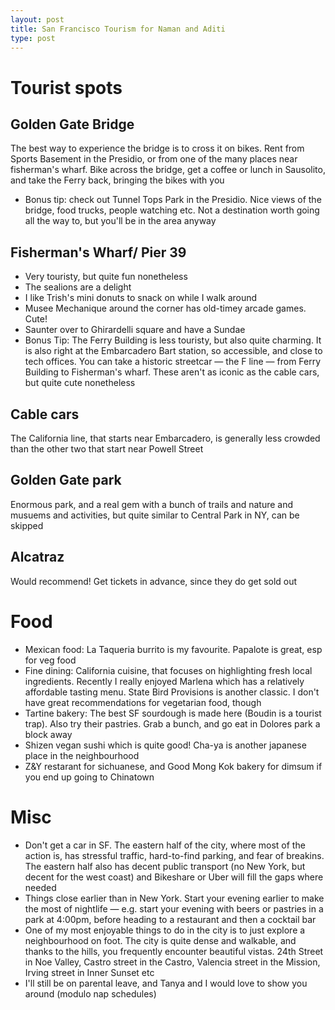 ```yaml
---
layout: post
title: San Francisco Tourism for Naman and Aditi
type: post
---
```


# Tourist spots

## Golden Gate Bridge
The best way to experience the bridge is to cross it on bikes. Rent from Sports Basement in the Presidio, or from one of the many places near fisherman's wharf. Bike across the bridge, get a coffee or lunch in Sausolito, and take the Ferry back, bringing the bikes with you
- Bonus tip: check out Tunnel Tops Park in the Presidio. Nice views of the bridge, food trucks, people watching etc. Not a destination worth going all the way to, but you'll be in the area anyway

## Fisherman's Wharf/ Pier 39
- Very touristy, but quite fun nonetheless
- The sealions are a delight
- I like Trish's mini donuts to snack on while I walk around
- Musee Mechanique around the corner has old-timey arcade games. Cute!
- Saunter over to Ghirardelli square and have a Sundae
- Bonus Tip: The Ferry Building is less touristy, but also quite charming. It is also right at the Embarcadero Bart station, so accessible, and close to tech offices. You can take a historic streetcar — the F line — from Ferry Building to Fisherman's wharf. These aren't as iconic as the cable cars, but quite cute nonetheless

## Cable cars
The California line, that starts near Embarcadero, is generally less crowded than the other two that start near Powell Street

## Golden Gate park
Enormous park, and a real gem with a bunch of trails and nature and musuems and activities, but quite similar to Central Park in NY, can be skipped

## Alcatraz
Would recommend! Get tickets in advance, since they do get sold out

# Food
- Mexican food: La Taqueria burrito is my favourite. Papalote is great, esp for veg food
- Fine dining: California cuisine, that focuses on highlighting fresh local ingredients. Recently I really enjoyed Marlena which has a relatively affordable tasting menu. State Bird Provisions is another classic. I don't have great recommendations for vegetarian food, though
- Tartine bakery: The best SF sourdough is made here (Boudin is a tourist trap). Also try their pastries. Grab a bunch, and go eat  in Dolores park a block away
- Shizen vegan sushi which is quite good! Cha-ya is another japanese place in the neighbourhood
- Z&Y restarant for sichuanese, and Good Mong Kok bakery for dimsum if you end up going to Chinatown

# Misc
- Don't get a car in SF. The eastern half of the city, where most of the action is, has stressful traffic, hard-to-find parking, and fear of breakins. The eastern half also has decent public transport (no New York, but decent for the west coast) and Bikeshare or Uber will fill the gaps where needed
- Things close earlier than in New York. Start your evening earlier to make the most of nightlife — e.g. start your evening with beers or pastries in a park at 4:00pm, before heading to a restaurant and then a cocktail bar
- One of my most enjoyable things to do in the city is to just explore a neighbourhood on foot. The city is quite dense and walkable, and thanks to the hills, you frequently encounter beautiful vistas. 24th Street in Noe Valley, Castro street in the Castro, Valencia street in the Mission, Irving street in Inner Sunset etc
- I'll still be on parental leave, and Tanya and I would love to show you around (modulo nap schedules)
